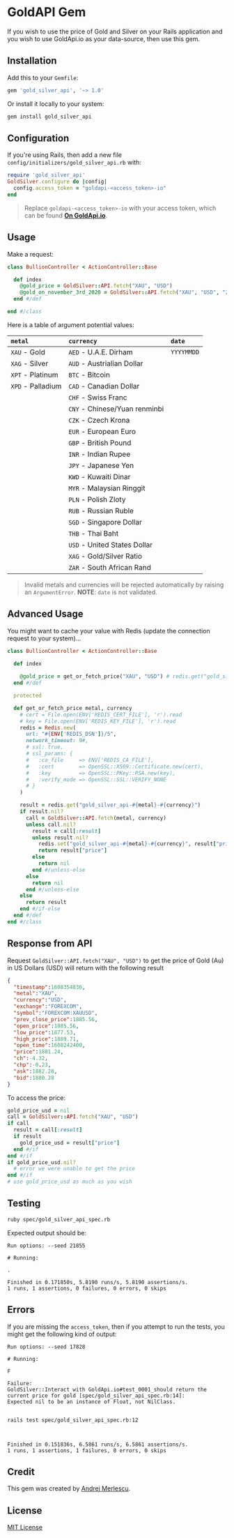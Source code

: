 # GoldAPI Gem

If you wish to use the price of Gold and Silver on your Rails application and you wish to use GoldApi.io as your data-source, then use this gem.

## Installation

Add this to your `Gemfile`:

```ruby
gem 'gold_silver_api', '~> 1.0'
```

Or install it locally to your system: 

```bash
gem install gold_silver_api
```

## Configuration

If you're using Rails, then add a new file `config/initializers/gold_silver_api.rb` with: 

```ruby
require 'gold_silver_api'
GoldSilver.configure do |config|
  config.access_token = "goldapi-<access_token>-io"
end
```

> Replace `goldapi-<access_token>-io` with your access token, which can be found **[On GoldApi.io](https://www.goldapi.io/dashboard)**.

## Usage

Make a request: 

```ruby
class BullionController < ActionController::Base

  def index
    @gold_price = GoldSilver::API.fetch("XAU", "USD")
    @gold_on_november_3rd_2020 = GoldSilver::API.fetch("XAU", "USD", "20201103")
  end #/def

end #/class
```

Here is a table of argument potential values: 

| `metal` | `currency` | `date` |
|:--------|:-----------|:-------|
| `XAU` - Gold | `AED` - U.A.E. Dirham | `YYYYMMDD` |
| `XAG` - Silver | `AUD` - Austrialian Dollar | |
| `XPT` - Platinum | `BTC` - Bitcoin | |
| `XPD` - Palladium | `CAD` - Canadian Dollar | |
| | `CHF` - Swiss Franc | |
| | `CNY` - Chinese/Yuan renminbi | |
| | `CZK` - Czech Krona | |
| | `EUR` - European Euro | |
| | `GBP` - British Pound | |
| | `INR` - Indian Rupee | |
| | `JPY` - Japanese Yen | |
| | `KWD` - Kuwaiti Dinar | |
| | `MYR` - Malaysian Ringgit | |
| | `PLN` - Polish Zloty | |
| | `RUB` - Russian Ruble | |
| | `SGD` - Singapore Dollar | |
| | `THB` - Thai Baht | |
| | `USD` - United States Dollar | |
| | `XAG` - Gold/Silver Ratio | |
| | `ZAR` - South African Rand | |

> Invalid metals and currencies will be rejected automatically by raising an `ArgumentError`. **NOTE**: `date` is not validated.

## Advanced Usage

You might want to cache your value with Redis (update the connection request to your system)...

```ruby
class BullionController < ActionController::Base

  def index
    
    @gold_price = get_or_fetch_price("XAU", "USD") # redis.get("gold_silver_api-xau-usd")
  end #/def

  protected

  def get_or_fetch_price metal, currency
    # cert = File.open(ENV['REDIS_CERT_FILE'], 'r').read
    # key = File.open(ENV['REDIS_KEY_FILE'], 'r').read
    redis = Redis.new(
      url: "#{ENV['REDIS_DSN']}/5",
      network_timeout: 9#, 
      # ssl: true,
      # ssl_params: {
      #   :ca_file     => ENV['REDIS_CA_FILE'],
      #   :cert        => OpenSSL::X509::Certificate.new(cert),
      #   :key         => OpenSSL::PKey::RSA.new(key),
      #   :verify_mode => OpenSSL::SSL::VERIFY_NONE
      # }
    )

    result = redis.get("gold_silver_api-#{metal}-#{currency}")
    if result.nil?
      call = GoldSilver::API.fetch(metal, currency)
      unless call.nil?
        result = call[:result]
        unless result.nil?
          redis.set("gold_silver_api-#{metal}-#{currency}", result["price"])
          return result["price"]
        else
          return nil
        end #/unless-else
      else
        return nil
      end #/unless-else
    else
      return result
    end #/if-else
  end #/def
end #/class
```

## Response from API

Request `GoldSilver::API.fetch("XAU", "USD")` to get the price of Gold (Au) in US Dollars (USD) will return with the following result

```json
{
  "timestamp":1608354836,
  "metal":"XAU",
  "currency":"USD",
  "exchange":"FOREXCOM",
  "symbol":"FOREXCOM:XAUUSD",
  "prev_close_price":1885.56,
  "open_price":1885.56,
  "low_price":1877.53,
  "high_price":1889.71,
  "open_time":1608242400,
  "price":1881.24,
  "ch":-4.32,
  "chp":-0.23,
  "ask":1882.28,
  "bid":1880.28
}
```

To access the price: 

```ruby
gold_price_usd = nil
call = GoldSilver::API.fetch("XAU", "USD")
if call
  result = call[:result]
  if result
    gold_price_usd = result["price"]
  end #/if
end #/if
if gold_price_usd.nil?
  # error we were unable to get the price
end #/if
# use gold_price_usd as much as you wish
```

## Testing

```bash
ruby spec/gold_silver_api_spec.rb
```

Expected output should be: 

```
Run options: --seed 21855

# Running:

.

Finished in 0.171850s, 5.8190 runs/s, 5.8190 assertions/s.
1 runs, 1 assertions, 0 failures, 0 errors, 0 skips
```

## Errors

If you are missing the `access_token`, then if you attempt to run the tests, you might get the following kind of output: 

```
Run options: --seed 17828

# Running:

F

Failure:
GoldSilver::Interact with GoldApi.io#test_0001_should return the current price for gold [spec/gold_silver_api_spec.rb:14]:
Expected nil to be an instance of Float, not NilClass.


rails test spec/gold_silver_api_spec.rb:12



Finished in 0.151836s, 6.5861 runs/s, 6.5861 assertions/s.
1 runs, 1 assertions, 1 failures, 0 errors, 0 skips
```

## Credit

This gem was created by [Andrei Merlescu](https://github.com/sponsors/patriotphoenix). 

## License

[MIT License](LICENSE)
